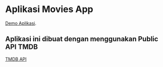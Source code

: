 # Aplikasi Movies App

[Demo Aplikasi](https://moviesapp-dzakirz.netlify.app/).

## Aplikasi ini dibuat dengan menggunakan Public API TMDB

[TMDB API](https://developers.themoviedb.org/3)
